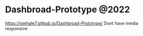 # Dashbroad-Prototype @2022
https://gwhale7.github.io/Dashbroad-Prototype/
Dont have media responsive